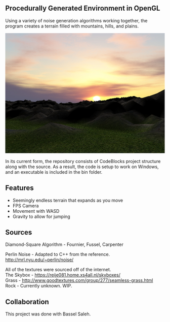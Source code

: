 ## Procedurally Generated Environment in OpenGL

Using a variety of noise generation algorithms working together, the program creates a terrain filled with mountains, hills, and plains. 

![Example Screenshot](/screenshots/sample.jpg)

In its current form, the repository consists of CodeBlocks project structure along with the source. As a result, the code is setup to work on Windows, and an executable is included in the bin folder.

## Features

 - Seemingly endless terrain that expands as you move
 - FPS Camera
 - Movement with WASD
 - Gravity to allow for jumping

## Sources

Diamond-Square Algorithm - Fournier, Fussel, Carpenter

Perlin Noise - Adapted to C++ from the reference. http://mrl.nyu.edu/~perlin/noise/

All of the textures were sourced off of the internet.  
The Skybox - https://reije081.home.xs4all.nl/skyboxes/  
Grass - http://www.goodtextures.com/group/277/seamless-grass.html  
Rock - Currently unknown. WIP.  

## Collaboration

This project was done with Bassel Saleh.
